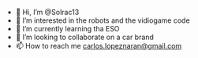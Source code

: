 - 👋 Hi, I’m @Solrac13
- 👀 I’m interested in the robots and the vidiogame code
- 🌱 I’m currently learning tha ESO
- 💞️ I’m looking to collaborate on a car brand
- 📫 How to reach me carlos.lopeznaran@gmail.com

<!---
Solrac13/Solrac13 is a ✨ special ✨ repository because its `README.md` (this file) appears on your GitHub profile.
You can click the Preview link to take a look at your changes.
--->
